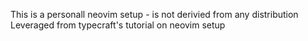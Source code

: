 This is a personall neovim setup - is not derivied from any distribution
Leveraged from typecraft's tutorial on neovim setup
